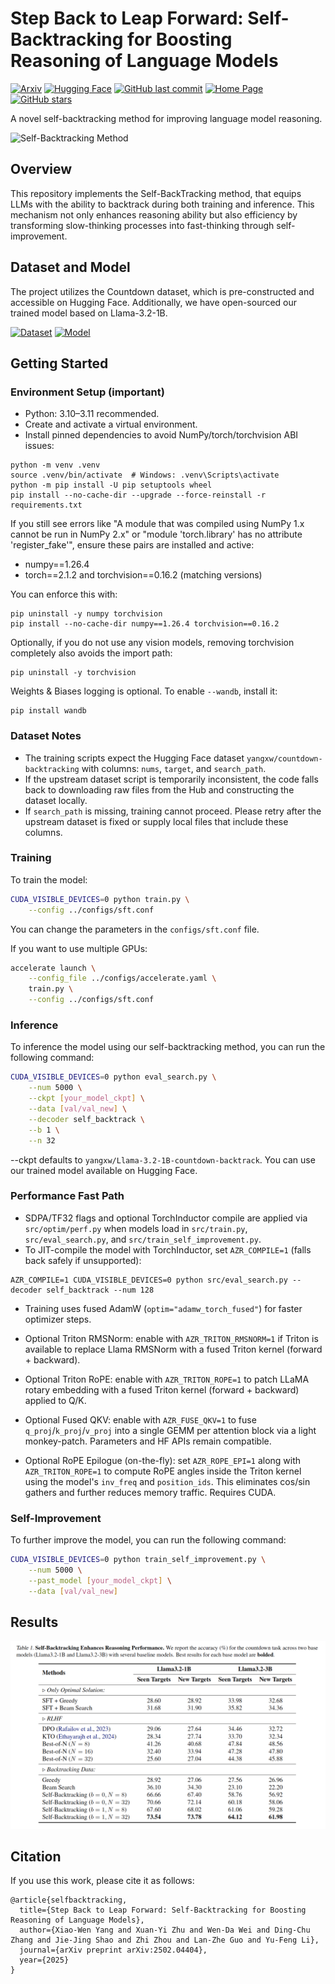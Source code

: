 # Step Back to Leap Forward: Self-Backtracking for Boosting Reasoning of Language Models

[![Arxiv](https://img.shields.io/badge/arXiv-2502.04404-b31b1b.svg)](https://www.arxiv.org/abs/2502.04404)
[![Hugging Face](https://img.shields.io/badge/Hugging%20Face-2502.04404-yellow.svg)](https://huggingface.co/papers/2502.04404)
[![GitHub last commit](https://img.shields.io/github/last-commit/LAMDASZ-ML/Self-BackTracking.svg)](https://github.com/LAMDASZ-ML/Self-BackTracking)
[![Home Page](https://img.shields.io/badge/Home-Page-blue.svg)](https://github.com/LAMDASZ-ML/Self-BackTracking)
[![GitHub stars](https://img.shields.io/github/stars/LAMDASZ-ML/Self-BackTracking.svg?style=social)](https://github.com/LAMDASZ-ML/Self-BackTracking/stargazers)

A novel self-backtracking method for improving language model reasoning.

![Self-Backtracking Method](images/self-backtracking-method.jpg)

## Overview
This repository implements the Self-BackTracking method, that equips LLMs with the ability to backtrack during both training and inference. This mechanism not only enhances reasoning ability but also efficiency by transforming slow-thinking processes into fast-thinking through self-improvement.

## Dataset and Model
The project utilizes the Countdown dataset, which is pre-constructed and accessible on Hugging Face. Additionally, we have open-sourced our trained model based on Llama-3.2-1B.

[![Dataset](https://img.shields.io/badge/Dataset-Countdown-blue.svg)](https://huggingface.co/datasets/yangxw/countdown-backtracking)
[![Model](https://img.shields.io/badge/Model-countdown--backtrack-blue.svg)](https://huggingface.co/yangxw/Llama-3.2-1B-countdown-backtrack)
## Getting Started

### Environment Setup (important)
- Python: 3.10–3.11 recommended.
- Create and activate a virtual environment.
- Install pinned dependencies to avoid NumPy/torch/torchvision ABI issues:

```
python -m venv .venv
source .venv/bin/activate  # Windows: .venv\Scripts\activate
python -m pip install -U pip setuptools wheel
pip install --no-cache-dir --upgrade --force-reinstall -r requirements.txt
```

If you still see errors like "A module that was compiled using NumPy 1.x cannot be run in NumPy 2.x" or
"module 'torch.library' has no attribute 'register_fake'", ensure these pairs are installed and active:

- numpy==1.26.4
- torch==2.1.2 and torchvision==0.16.2 (matching versions)

You can enforce this with:

```
pip uninstall -y numpy torchvision
pip install --no-cache-dir numpy==1.26.4 torchvision==0.16.2
```

Optionally, if you do not use any vision models, removing torchvision completely also avoids the import path:

```
pip uninstall -y torchvision
```

Weights & Biases logging is optional. To enable `--wandb`, install it:

```
pip install wandb
```

### Dataset Notes
- The training scripts expect the Hugging Face dataset `yangxw/countdown-backtracking` with columns: `nums`, `target`, and `search_path`.
- If the upstream dataset script is temporarily inconsistent, the code falls back to downloading raw files from the Hub and constructing the dataset locally.
- If `search_path` is missing, training cannot proceed. Please retry after the upstream dataset is fixed or supply local files that include these columns.

### Training
To train the model:

```bash
CUDA_VISIBLE_DEVICES=0 python train.py \
    --config ../configs/sft.conf
```
You can change the parameters in the `configs/sft.conf` file.

If you want to use multiple GPUs:
```bash
accelerate launch \
    --config_file ../configs/accelerate.yaml \
    train.py \
    --config ../configs/sft.conf
```

### Inference
To inference the model using our self-backtracking method, you can run the following command:
```bash
CUDA_VISIBLE_DEVICES=0 python eval_search.py \
    --num 5000 \
    --ckpt [your_model_ckpt] \
    --data [val/val_new] \
    --decoder self_backtrack \
    --b 1 \
    --n 32
```
--ckpt defaults to `yangxw/Llama-3.2-1B-countdown-backtrack`. You can use our trained model available on Hugging Face.

### Performance Fast Path
- SDPA/TF32 flags and optional TorchInductor compile are applied via `src/optim/perf.py` when models load in `src/train.py`, `src/eval_search.py`, and `src/train_self_improvement.py`.
- To JIT-compile the model with TorchInductor, set `AZR_COMPILE=1` (falls back safely if unsupported):

```
AZR_COMPILE=1 CUDA_VISIBLE_DEVICES=0 python src/eval_search.py --decoder self_backtrack --num 128
```

- Training uses fused AdamW (`optim="adamw_torch_fused"`) for faster optimizer steps.

- Optional Triton RMSNorm: enable with `AZR_TRITON_RMSNORM=1` if Triton is available to replace Llama RMSNorm with a fused Triton kernel (forward + backward).

- Optional Triton RoPE: enable with `AZR_TRITON_ROPE=1` to patch LLaMA rotary embedding with a fused Triton kernel (forward + backward) applied to Q/K.

- Optional Fused QKV: enable with `AZR_FUSE_QKV=1` to fuse `q_proj`/`k_proj`/`v_proj` into a single GEMM per attention block via a light monkey-patch. Parameters and HF APIs remain compatible.

- Optional RoPE Epilogue (on-the-fly): set `AZR_ROPE_EPI=1` along with `AZR_TRITON_ROPE=1` to compute RoPE angles inside the Triton kernel using the model's `inv_freq` and `position_ids`. This eliminates cos/sin gathers and further reduces memory traffic. Requires CUDA.

### Self-Improvement
To further improve the model, you can run the following command:
```bash
CUDA_VISIBLE_DEVICES=0 python train_self_improvement.py \
    --num 5000 \
    --past_model [your_model_ckpt] \
    --data [val/val_new]
```

## Results
![Results](images/tab.png)
## Citation
If you use this work, please cite it as follows:

```
@article{selfbacktracking,
  title={Step Back to Leap Forward: Self-Backtracking for Boosting Reasoning of Language Models},
  author={Xiao-Wen Yang and Xuan-Yi Zhu and Wen-Da Wei and Ding-Chu Zhang and Jie-Jing Shao and Zhi Zhou and Lan-Zhe Guo and Yu-Feng Li},
  journal={arXiv preprint arXiv:2502.04404},
  year={2025}
}
```
